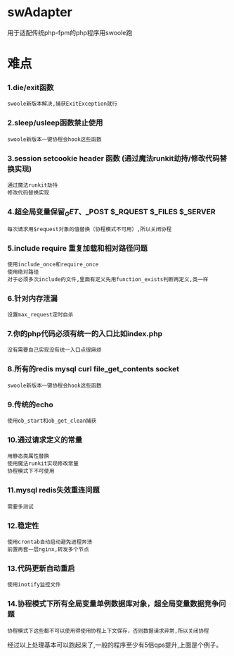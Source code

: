 # swAdapter
用于适配传统php-fpm的php程序用swoole跑


# 难点

### 1.die/exit函数 
    swoole新版本解决,捕获ExitException就行
### 2.sleep/usleep函数禁止使用  
    swoole新版本一键协程会hook这些函数
### 3.session setcookie header 函数 (通过魔法runkit劫持/修改代码替换实现)
    通过魔法runkit劫持
    修改代码替换实现
### 4.超全局变量保留$_GET、$_POST $_RQUEST $_FILES $_SERVER 
    每次请求用$request对象的值替换（协程模式不可用）,所以关闭协程
### 5.include require 重复加载和相对路径问题 
    使用include_once和require_once
    使用绝对路径
    对于必须多次include的文件,里面有定义先用function_exists判断再定义,类一样
### 6.针对内存泄漏  
    设置max_request定时自杀
### 7.你的php代码必须有统一的入口比如index.php 
    没有需要自己实现没有统一入口点很麻烦
### 8.所有的redis mysql curl file_get_contents socket
    swoole新版本一键协程会hook这些函数
### 9.传统的echo 
    使用ob_start和ob_get_clean捕获
### 10.通过请求定义的常量
    用静态类属性替换
    使用魔法runkit实现修改常量
    协程模式下不可使用
### 11.mysql redis失效重连问题  
    需要多测试
### 12.稳定性     
    使用crontab自动启动避免进程奔溃
    前置再套一层nginx,转发多个节点
### 13.代码更新自动重启  
    使用inotify监控文件
### 14.协程模式下所有全局变量单例数据库对象，超全局变量数据竞争问题
    协程模式下这些都不可以使用得使用协程上下文保存，否则数据请求异常,所以关闭协程

经过以上处理基本可以跑起来了,一般的程序至少有5倍qps提升,上面是个例子。
